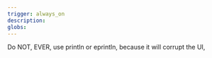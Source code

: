 ```yaml
---
trigger: always_on
description: 
globs: 
---
```


Do NOT, EVER, use println or eprintln, because it will corrupt the UI,